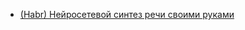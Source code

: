 - [(Habr) Нейросетевой синтез речи своими руками](https://habr.com/ru/company/speechpro/blog/358816/)
